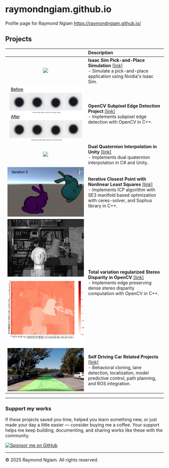 # raymondngiam.github.io
Profile page for Raymond Ngiam https://raymondngiam.github.io/

## Projects

||Description
|:-:|:-|
![](images/pick-and-place-sim.gif)|**Isaac Sim Pick-and-Place Simulation** [[link]](https://raymondngiam.github.io/isaac-sim-pick-and-place-simulation/)<br>- Simulate a pick-and-place application using Nvidia's Isaac Sim.
![](images/subpixel.png)|**OpenCV Subpixel Edge Detection Project** [[link]](https://raymondngiam.github.io/subpixel-edge-contour-in-opencv/)<br>- Implements subpixel edge detection with OpenCV in C++.
![](images/screw.gif)|**Dual Quaternion Interpolation in Unity** [[link]](https://raymondngiam.github.io/dual-quaternion-interpolation-in-unity)<br>- Implements dual quaternion interpolation in C# and Unity. 
![](images/lbfgs.gif)|**Iterative Closest Point with Nonlinear Least Squares** [[link]](https://raymondngiam.github.io//icp-with-nonlinear-least-squares)<br>- Implements ICP algorithm with SE3 manifold based optimization with ceres-solver, and Sophus library in C++.
![](images/disparity.png)|**Total variation regularized Stereo Disparity in OpenCV** [[link]](https://raymondngiam.github.io/tv-regularized-stereo-disparity-in-opencv)<br>-	Implements edge preserving dense stereo disparity computation with OpenCV in C++.
![](images/AdvancedLaneFinding.jpg)|**Self Driving Car Related Projects** [[link]](https://raymondngiam.github.io/CarND-Projects/)<br>- Behavioral cloning, lane detection, localization, model predictive control, path planning, and ROS integration.

---
### Support my works

If these projects saved you time, helped you learn something new, or just made your day a little easier — consider buying me a coffee. Your support helps me keep building, documenting, and sharing works like these with the community.

<a href="https://github.com/sponsors/raymondngiam?frequency=one-time&sponsor=raymondngiam" target="_blank">
  <img src="https://img.shields.io/badge/Buy%20me%20a%20coffee-%E2%9D%A4-orange?logo=githubsponsors&style=flat-square" alt="Sponsor me on GitHub" />
</a>

---

<footer>
  <p>&copy; 2025 Raymond Ngiam. All rights reserved.</p>
</footer>
